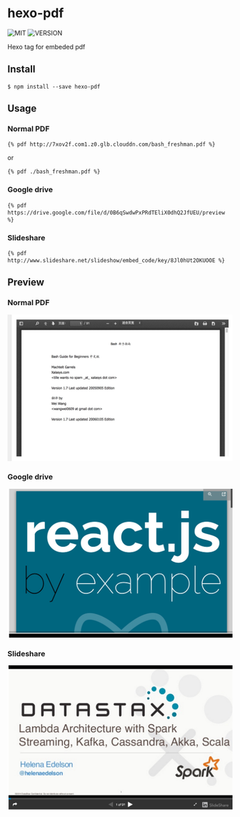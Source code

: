 hexo-pdf
====
![MIT](https://img.shields.io/npm/l/express.svg)
![VERSION](https://img.shields.io/badge/version-1.1.0-green.svg)

Hexo tag for embeded pdf

## Install

```
$ npm install --save hexo-pdf
```


## Usage

### Normal PDF

```
{% pdf http://7xov2f.com1.z0.glb.clouddn.com/bash_freshman.pdf %}
```

or
```
{% pdf ./bash_freshman.pdf %}
```

### Google drive
```
{% pdf https://drive.google.com/file/d/0B6qSwdwPxPRdTEliX0dhQ2JfUEU/preview %}
```

### Slideshare
```
{% pdf http://www.slideshare.net/slideshow/embed_code/key/8Jl0hUt2OKUOOE %}
```
## Preview

### Normal PDF
![](screenshot/hexo-pdf-preview.png)

### Google drive
![](screenshot/hexo-googledrive-pdf.png)

### Slideshare
![](screenshot/hexo-slideshare-pdf.png)
